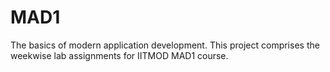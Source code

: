 # MAD1
The basics of modern application development.
This project comprises the weekwise lab assignments for IITMOD MAD1 course.

